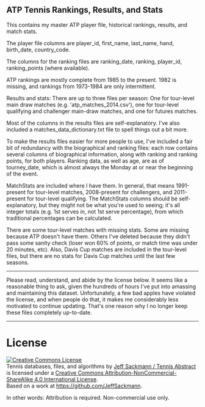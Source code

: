 ## ATP Tennis Rankings, Results, and Stats

This contains my master ATP player file, historical rankings, results, and match stats.

The player file columns are player_id, first_name, last_name, hand, birth_date, country_code.

The columns for the ranking files are ranking_date, ranking, player_id, ranking_points (where available).

ATP rankings are mostly complete from 1985 to the present. 1982 is missing, and rankings from 1973-1984 are only intermittent.

Results and stats: There are up to three files per season: One for tour-level main draw matches (e.g. 'atp_matches_2014.csv'), one for tour-level qualifying and challenger main-draw matches, and one for futures matches.

Most of the columns in the results files are self-explanatory. I've also included a matches_data_dictionary.txt file to spell things out a bit more.

To make the results files easier for more people to use, I've included a fair bit of redundancy with the biographical and ranking files: each row contains several columns of biographical information, along with ranking and ranking points, for both players. Ranking data, as well as age, are as of tourney_date, which is almost always the Monday at or near the beginning of the event.

MatchStats are included where I have them. In general, that means 1991-present for tour-level matches, 2008-present for challengers, and 2011-present for tour-level qualifying. The MatchStats columns should be self-explanatory, but they might not be what you're used to seeing; it's all integer totals (e.g. 1st serves in, not 1st serve percentage), from which traditional percentages can be calculated.

There are some tour-level matches with missing stats. Some are missing because ATP doesn't have them. Others I've deleted because they didn't pass some sanity check (loser won 60% of points, or match time was under 20 minutes, etc). Also, Davis Cup matches are included in the tour-level files, but there are no stats for Davis Cup matches until the last few seasons.

---

Please read, understand, and abide by the license below. It seems like a reasonable thing to ask, given the hundreds of hours I've put into amassing and maintaining this dataset. Unfortunately, a few bad apples have violated the license, and when people do that, it makes me considerably less motivated to continue updating. That's one reason why I no longer keep these files completely up-to-date.

---

# License

<a rel="license" href="http://creativecommons.org/licenses/by-nc-sa/4.0/"><img alt="Creative Commons License" style="border-width:0" src="https://i.creativecommons.org/l/by-nc-sa/4.0/88x31.png" /></a><br /><span xmlns:dct="http://purl.org/dc/terms/" href="http://purl.org/dc/dcmitype/Dataset" property="dct:title" rel="dct:type">Tennis databases, files, and algorithms</span> by <a xmlns:cc="http://creativecommons.org/ns#" href="http://www.tennisabstract.com/" property="cc:attributionName" rel="cc:attributionURL">Jeff Sackmann / Tennis Abstract</a> is licensed under a <a rel="license" href="http://creativecommons.org/licenses/by-nc-sa/4.0/">Creative Commons Attribution-NonCommercial-ShareAlike 4.0 International License</a>.<br />Based on a work at <a xmlns:dct="http://purl.org/dc/terms/" href="https://github.com/JeffSackmann" rel="dct:source">https://github.com/JeffSackmann</a>.

In other words: Attribution is required. Non-commercial use only. 
